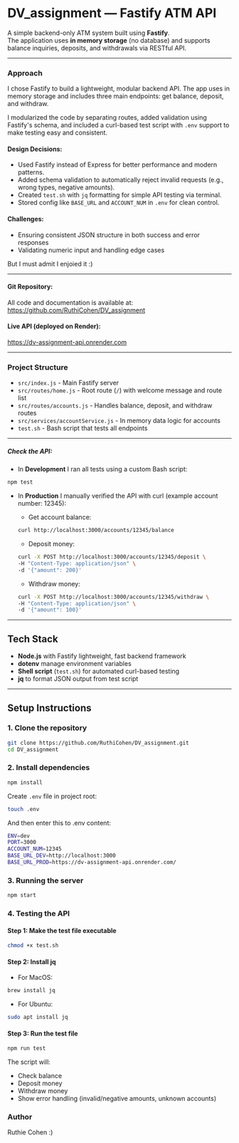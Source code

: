 # DV_assignment — Fastify ATM API

A simple backend-only ATM system built using **Fastify**.  
The application uses **in memory storage** (no database) and supports balance inquiries, deposits, and withdrawals via RESTful API.

---

### Approach

I chose Fastify to build a lightweight, modular backend API. The app uses in memory storage and includes three main endpoints: get balance, deposit, and withdraw.

I modularized the code by separating routes, added validation using Fastify's schema, and included a curl-based test script with `.env` support to make testing easy and consistent.

#### Design Decisions:

- Used Fastify instead of Express for better performance and modern patterns.
- Added schema validation to automatically reject invalid requests (e.g., wrong types, negative amounts).
- Created `test.sh` with `jq` formatting for simple API testing via terminal.
- Stored config like `BASE_URL` and `ACCOUNT_NUM` in `.env` for clean control.

#### Challenges:

- Ensuring consistent JSON structure in both success and error responses
- Validating numeric input and handling edge cases

But I must admit I enjoied it :)

---

#### Git Repository:

All code and documentation is available at:
https://github.com/RuthiCohen/DV_assignment

#### Live API (deployed on Render):

https://dv-assignment-api.onrender.com

---

### Project Structure

- `src/index.js` - Main Fastify server
- `src/routes/home.js` - Root route (`/`) with welcome message and route list
- `src/routes/accounts.js` - Handles balance, deposit, and withdraw routes
- `src/services/accountService.js` - In memory data logic for accounts
- `test.sh` - Bash script that tests all endpoints

----

##### Check the API:

- In **Development** I ran all tests using a custom Bash script:
```bash
npm test
```

- In **Production** I manually verified the API with curl (example account number: 12345):

    - Get account balance:
    ```bash
    curl http://localhost:3000/accounts/12345/balance
    ```
    - Deposit money:
    ```bash
    curl -X POST http://localhost:3000/accounts/12345/deposit \
    -H "Content-Type: application/json" \
    -d '{"amount": 200}'
    ```
    - Withdraw money:
    ```bash
    curl -X POST http://localhost:3000/accounts/12345/withdraw \
    -H "Content-Type: application/json" \
    -d '{"amount": 100}'
    ```

---

## Tech Stack

- **Node.js** with Fastify lightweight, fast backend framework
- **dotenv** manage environment variables
- **Shell script** (`test.sh`) for automated curl-based testing
- **jq** to format JSON output from test script

---

## Setup Instructions

### 1. Clone the repository

```bash
git clone https://github.com/RuthiCohen/DV_assignment.git
cd DV_assignment
```

### 2. Install dependencies

```bash
npm install
```

Create `.env` file in project root:

```bash
touch .env
```

And then enter this to .env content:

```bash
ENV=dev
PORT=3000
ACCOUNT_NUM=12345
BASE_URL_DEV=http://localhost:3000
BASE_URL_PROD=https://dv-assignment-api.onrender.com/
```

### 3. Running the server

```bash
npm start
```

### 4. Testing the API

#### Step 1: Make the test file executable

```bash
chmod +x test.sh
```

#### Step 2: Install jq

- For MacOS:

```bash
brew install jq
```

- For Ubuntu:

```bash
sudo apt install jq
```

#### Step 3: Run the test file

```bash
npm run test
```

The script will:

- Check balance
- Deposit money
- Withdraw money
- Show error handling (invalid/negative amounts, unknown accounts)

### Author

Ruthie Cohen :)
